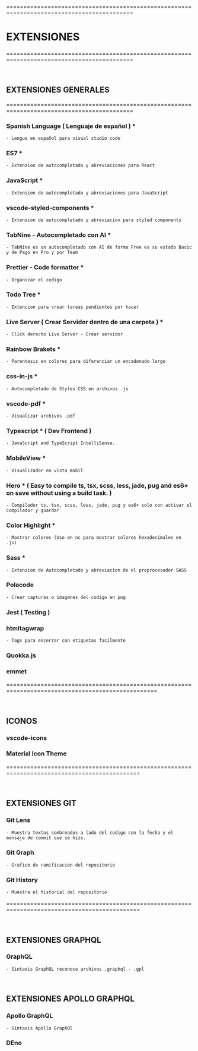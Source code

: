 <br>

===========================================================================================

# EXTENSIONES

===========================================================================================

<br>

## EXTENSIONES GENERALES

===========================================================================================

### Spanish Language ( Lenguaje de español ) \*

    - Lengua en español para visual studio code

### ES7 \*

    - Extension de autocompletado y abreviaciones para React

### JavaScript \*

    - Extension de autocompletado y abreviaciones para JavaScript

### vscode-styled-components \*

    - Extension de autocompletado y abreviacion para styled components

### TabNine - Autocompletado con AI \*

    - TabNine es un autocompletado con AI de forma Free es su estado Basic y de Pago en Pro y por Team

### Prettier - Code formatter \*

    - Organizar el codigo

### Todo Tree \*

    - Extencion para crear tareas pendientes por hacer

### Live Server ( Crear Servidor dentro de una carpeta ) \*

    - Click derecho Live Server - Crear servidor

### Rainbow Brakets \*

    - Parentesis en colores para diferenciar un encadenado largo

### css-in-js \*

    - Autocompletado de Styles CSS en archivos .js

### vscode-pdf \*

    - Visualizar archivos .pdf

### Typescript \* ( Dev Frontend )

    - JavaScript and TypeScript IntelliSense.

### MobileView \*

    - Visualizador en vista mobil

### Hero \* ( Easy to compile ts, tsx, scss, less, jade, pug and es6+ on save without using a build task. )

    - Compilador ts, tsx, scss, less, jade, pug y es6+ solo con activar el compilador y guardar

### Color Highlight \*

    - Mostrar colores (Uso en nc para mostrar colores hexadecimales en .js)

### Sass \*

    - Extension de Autocompletado y abreviacion de el preprocesador SASS

### Polacode

    - Crear capturas o imagenes del codigo en png

### Jest ( Testing )

### htmltagwrap

    - Tags para encerrar con etiquetas facilmente

### Quokka.js

### emmet

==================================================================================================

<br>

## ICONOS

### vscode-icons

### Material Icon Theme

=============================================================================================

<br>

## EXTENSIONES GIT

### Git Lens

    - Muestra textos sombreados a lado del codigo con la fecha y el mensaje de commit que se hizo.

### Git Graph

    - Grafico de ramificacion del repositorio

### Git History

    - Muestra el historial del repositorio

=============================================================================================

<br>

## EXTENSIONES GRAPHQL

### GraphQL

    - Sintaxis GraphQL reconoce archivos .graphql - .gpl

<br>

## EXTENSIONES APOLLO GRAPHQL

### Apollo GraphQL

    - Sintaxis Apollo GraphQl

### DEno
